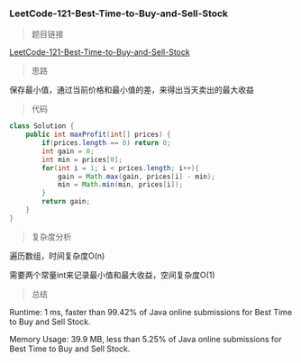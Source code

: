### LeetCode-121-Best-Time-to-Buy-and-Sell-Stock

> 题目链接

[LeetCode-121-Best-Time-to-Buy-and-Sell-Stock](https://leetcode.com/problems/best-time-to-buy-and-sell-stock/)

> 思路

保存最小值，通过当前价格和最小值的差，来得出当天卖出的最大收益

> 代码

```java
class Solution {
    public int maxProfit(int[] prices) {
        if(prices.length == 0) return 0;
        int gain = 0;
        int min = prices[0];
        for(int i = 1; i < prices.length; i++){
            gain = Math.max(gain, prices[i] - min);
            min = Math.min(min, prices[i]);
        }
        return gain;
    }
}
```

> 复杂度分析

遍历数组，时间复杂度O(n)

需要两个常量int来记录最小值和最大收益，空间复杂度O(1)

> 总结

Runtime: 1 ms, faster than 99.42% of Java online submissions for Best Time to Buy and Sell Stock.

Memory Usage: 39.9 MB, less than 5.25% of Java online submissions for Best Time to Buy and Sell Stock.
